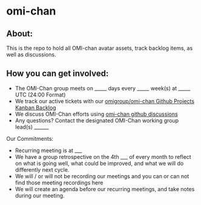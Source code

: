 # omi-chan
## About: 
This is the repo to hold all OMI-chan avatar assets, track backlog items, as well as discussions.

## How you can get involved: 
- The OMI-Chan group meets on _____ days every _____ week(s) at _____ UTC (24:00 Format) 
- We track our active tickets with our [omigroup/omi-chan Github Projects Kanban Backlog](https://github.com/omigroup/omi-chan/projects/1?add_cards_query=is%3Aopen)
- We discuss OMI-Chan efforts using [omi-chan github discussions](https://github.com/omigroup/omi-chan/discussions)
- Any questions? Contact the designated OMI-Chan working group lead(s) ______

Our Commitments: 
- Recurring meeting is at ___ 
- We have a group retrospective on the 4th ___ of every month to reflect on what is going well, what could be improved, and what we will do differently next cycle. 
- We will / or will not be recording our meetings and you can or can not find those meeting recordings here
- We will create an agenda before our recurring meetings, and take notes during our meeting. 
